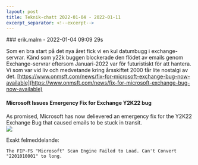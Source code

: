 ```yaml
---
layout: post
title: Teknik-chatt 2022-01-04 - 2022-01-11
excerpt_separator: <!--excerpt-->
---
```

<section class="message" markdown="1">
### erik.malm - 2022-01-04 09:09 29s

Som en bra start på det nya året fick vi en kul datumbugg i exchange-servrar.
Känd som y22k buggen blockerade den flödet av emails genom Exchange-servrar eftersom Januari-2022 var för futuristiskt för att hantera.
Vi som var vid liv och medvetande kring årsskiftet 2000 får lite nostalgi av det.
[https://www.onmsft.com/news/fix-for-microsoft-exchange-bug-now-available](https://www.onmsft.com/news/fix-for-microsoft-exchange-bug-now-available)

<div class="attachment"><h4>Microsoft Issues Emergency Fix for Exchange Y2K22 bug</h4><div class="text">As promised, Microsoft has now delievered an emergency fix for the Y2K22 Exchange Bug that caused emails to be stuck in transit.</div>
<a href="https://www.onmsft.com/news/fix-for-microsoft-exchange-bug-now-available"><img src="https://www.onmsft.com/wp-content/uploads/2022/01/Microsoft-exchange-icon.jpg" fallback="Microsoft Issues Emergency Fix for Exchange Y2K22 bug"/></a></div>
    
Exakt felmeddelande:
```
The FIP-FS "Microsoft" Scan Engine Failed to Load. Can't Convert "2201010001" to long.
```

<!--excerpt-->
</section>